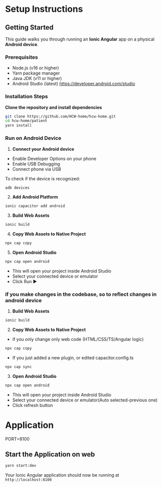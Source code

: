 # Setup Instructions

## Getting Started

This guide walks you through running an **Ionic Angular** app on a physical **Android device**.

### Prerequisites

- Node.js (v16 or higher)
- Yarn package manager
- Java JDK (v11 or higher)
- Android Studio (latest) https://developer.android.com/studio

### Installation Steps

**Clone the repository and install dependencies**

```bash
git clone https://github.com/HCW-home/hcw-home.git
cd hcw-home/patient
yarn install
```

### Run on Android Device

1. **Connect your Android device**

- Enable Developer Options on your phone
- Enable USB Debugging
- Connect phone via USB

To check if the device is recognized:

```bash
adb devices
```

2. **Add Android Platform**

```bash
ionic capacitor add android
```

3. **Build Web Assets**

```bash
ionic build
```

4. **Copy Web Assets to Native Project**

```bash
npx cap copy
```

5. **Open Android Studio**

```bash
npx cap open android
```

- This will open your project inside Android Studio
- Select your connected device or emulator
- Click Run ▶️

### if you make changes in the codebase, so to reflect changes in android device

1. **Build Web Assets**
```bash
ionic build
```

2. **Copy Web Assets to Native Project**

- if you only change only web code (HTML/CSS/TS/Angular logic)

```bash
npx cap copy
```

- If you just added a new plugin, or edited capacitor.config.ts

```bash
npx cap sync
```

3. **Open Android Studio**

```bash
npx cap open android
```

- This will open your project inside Android Studio
- Select your connected device or emulator(Auto selected-previous one)
- Click refresh button





# Application
PORT=8100

## **Start the Application on web**

```bash
yarn start:dev
```

Your Ionic Angular application should now be running at `http://localhost:8100`

